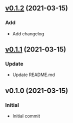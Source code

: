 
<a name="v0.1.2"></a>
## [v0.1.2](https://github.com/wildmouse/changelog-playground/compare/v0.1.1...v0.1.2) (2021-03-15)

### Add

* Add changelog


<a name="v0.1.1"></a>
## [v0.1.1](https://github.com/wildmouse/changelog-playground/compare/v0.1.0...v0.1.1) (2021-03-15)

### Update

* Update README.md


<a name="v0.1.0"></a>
## v0.1.0 (2021-03-15)

### Initial

* Initial commit

